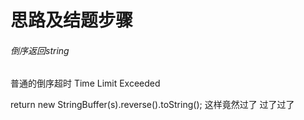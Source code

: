 # 思路及结题步骤

###### 倒序返回string

普通的倒序超时  Time Limit Exceeded

return new StringBuffer(s).reverse().toString(); 这样竟然过了 过了过了